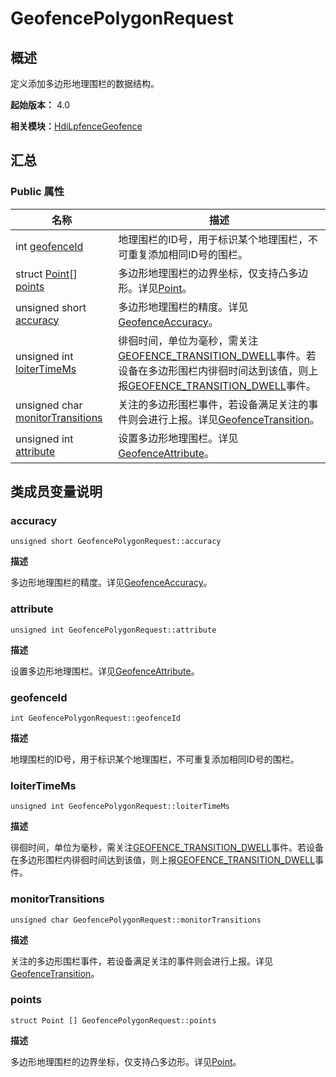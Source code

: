 # GeofencePolygonRequest


## 概述

定义添加多边形地理围栏的数据结构。

**起始版本：** 4.0

**相关模块：**[HdiLpfenceGeofence](_hdi_lpfence_geofence.md)


## 汇总


### Public 属性

| 名称 | 描述 | 
| -------- | -------- |
| int [geofenceId](#geofenceid) | 地理围栏的ID号，用于标识某个地理围栏，不可重复添加相同ID号的围栏。 | 
| struct [Point](lpfence_point.md)[] [points](#points) | 多边形地理围栏的边界坐标，仅支持凸多边形。详见[Point](lpfence_point.md)。 | 
| unsigned short [accuracy](#accuracy) | 多边形地理围栏的精度。详见[GeofenceAccuracy](_hdi_lpfence_geofence.md#geofenceaccuracy)。 | 
| unsigned int [loiterTimeMs](#loitertimems) | 徘徊时间，单位为毫秒，需关注[GEOFENCE_TRANSITION_DWELL](_hdi_lpfence_geofence.md)事件。若设备在多边形围栏内徘徊时间达到该值，则上报[GEOFENCE_TRANSITION_DWELL](_hdi_lpfence_geofence.md)事件。 | 
| unsigned char [monitorTransitions](#monitortransitions) | 关注的多边形围栏事件，若设备满足关注的事件则会进行上报。详见[GeofenceTransition](_hdi_lpfence_geofence.md#geofencetransition)。 | 
| unsigned int [attribute](#attribute) | 设置多边形地理围栏。详见[GeofenceAttribute](_hdi_lpfence_geofence.md#geofenceattribute)。 | 


## 类成员变量说明


### accuracy

```
unsigned short GeofencePolygonRequest::accuracy
```

**描述**

多边形地理围栏的精度。详见[GeofenceAccuracy](_hdi_lpfence_geofence.md#geofenceaccuracy)。


### attribute

```
unsigned int GeofencePolygonRequest::attribute
```

**描述**

设置多边形地理围栏。详见[GeofenceAttribute](_hdi_lpfence_geofence.md#geofenceattribute)。


### geofenceId

```
int GeofencePolygonRequest::geofenceId
```

**描述**

地理围栏的ID号，用于标识某个地理围栏，不可重复添加相同ID号的围栏。


### loiterTimeMs

```
unsigned int GeofencePolygonRequest::loiterTimeMs
```

**描述**

徘徊时间，单位为毫秒，需关注[GEOFENCE_TRANSITION_DWELL](_hdi_lpfence_geofence.md)事件。若设备在多边形围栏内徘徊时间达到该值，则上报[GEOFENCE_TRANSITION_DWELL](_hdi_lpfence_geofence.md)事件。


### monitorTransitions

```
unsigned char GeofencePolygonRequest::monitorTransitions
```

**描述**

关注的多边形围栏事件，若设备满足关注的事件则会进行上报。详见[GeofenceTransition](_hdi_lpfence_geofence.md#geofencetransition)。


### points

```
struct Point [] GeofencePolygonRequest::points
```

**描述**

多边形地理围栏的边界坐标，仅支持凸多边形。详见[Point](lpfence_point.md)。
